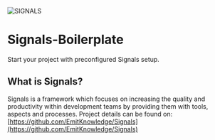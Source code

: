 ![SIGNALS](https://signals.emitknowledge.com/assets/temp-logo.png)

# Signals-Boilerplate
Start your project with preconfigured Signals setup. 

## What is Signals?
Signals is a framework which focuses on increasing the quality and productivity within development teams by providing them with tools, aspects and processes.
Project details can  be found on: [https://github.com/EmitKnowledge/Signals](https://github.com/EmitKnowledge/Signals)
